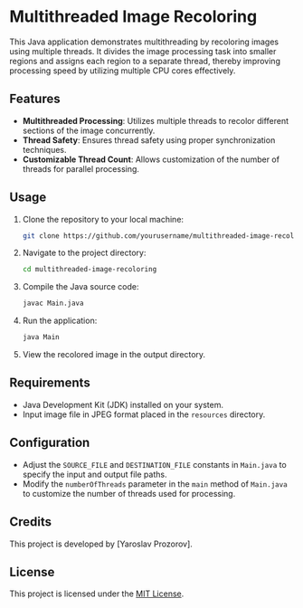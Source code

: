 # Multithreaded Image Recoloring

This Java application demonstrates multithreading by recoloring images using multiple threads. It divides the image processing task into smaller regions and assigns each region to a separate thread, thereby improving processing speed by utilizing multiple CPU cores effectively.

## Features

- **Multithreaded Processing**: Utilizes multiple threads to recolor different sections of the image concurrently.
- **Thread Safety**: Ensures thread safety using proper synchronization techniques.
- **Customizable Thread Count**: Allows customization of the number of threads for parallel processing.

## Usage

1. Clone the repository to your local machine:

    ```bash
    git clone https://github.com/yourusername/multithreaded-image-recoloring.git
    ```

2. Navigate to the project directory:

    ```bash
    cd multithreaded-image-recoloring
    ```

3. Compile the Java source code:

    ```bash
    javac Main.java
    ```

4. Run the application:

    ```bash
    java Main
    ```

5. View the recolored image in the output directory.

## Requirements

- Java Development Kit (JDK) installed on your system.
- Input image file in JPEG format placed in the `resources` directory.

## Configuration

- Adjust the `SOURCE_FILE` and `DESTINATION_FILE` constants in `Main.java` to specify the input and output file paths.
- Modify the `numberOfThreads` parameter in the `main` method of `Main.java` to customize the number of threads used for processing.

## Credits

This project is developed by [Yaroslav Prozorov].

## License

This project is licensed under the [MIT License](LICENSE).
